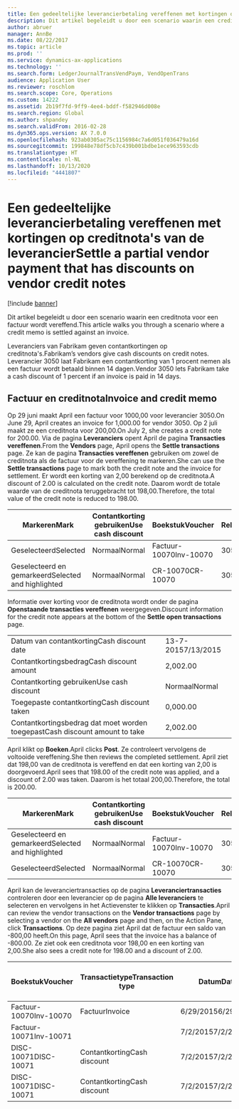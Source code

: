```yaml
---
title: Een gedeeltelijke leverancierbetaling vereffenen met kortingen op creditnota's van de leverancier
description: Dit artikel begeleidt u door een scenario waarin een creditnota voor een factuur wordt vereffend.
author: abruer
manager: AnnBe
ms.date: 08/22/2017
ms.topic: article
ms.prod: ''
ms.service: dynamics-ax-applications
ms.technology: ''
ms.search.form: LedgerJournalTransVendPaym, VendOpenTrans
audience: Application User
ms.reviewer: roschlom
ms.search.scope: Core, Operations
ms.custom: 14222
ms.assetid: 2b19f7fd-9ff9-4ee4-bddf-f582946d008e
ms.search.region: Global
ms.author: shpandey
ms.search.validFrom: 2016-02-28
ms.dyn365.ops.version: AX 7.0.0
ms.openlocfilehash: 923ab0305ac75c1156984c7a6d051f036479a16d
ms.sourcegitcommit: 199848e78df5cb7c439b001bdbe1ece963593cdb
ms.translationtype: HT
ms.contentlocale: nl-NL
ms.lasthandoff: 10/13/2020
ms.locfileid: "4441807"
---
```

# <a name="settle-a-partial-vendor-payment-that-has-discounts-on-vendor-credit-notes"></a><span data-ttu-id="94be1-103">Een gedeeltelijke leverancierbetaling vereffenen met kortingen op creditnota's van de leverancier</span><span class="sxs-lookup"><span data-stu-id="94be1-103">Settle a partial vendor payment that has discounts on vendor credit notes</span></span>

[!include [banner](../includes/banner.md)]

<span data-ttu-id="94be1-104">Dit artikel begeleidt u door een scenario waarin een creditnota voor een factuur wordt vereffend.</span><span class="sxs-lookup"><span data-stu-id="94be1-104">This article walks you through a scenario where a credit memo is settled against an invoice.</span></span>

<span data-ttu-id="94be1-105">Leveranciers van Fabrikam geven contantkortingen op creditnota's.</span><span class="sxs-lookup"><span data-stu-id="94be1-105">Fabrikam’s vendors give cash discounts on credit notes.</span></span> <span data-ttu-id="94be1-106">Leverancier 3050 laat Fabrikam een contantkorting van 1 procent nemen als een factuur wordt betaald binnen 14 dagen.</span><span class="sxs-lookup"><span data-stu-id="94be1-106">Vendor 3050 lets Fabrikam take a cash discount of 1 percent if an invoice is paid in 14 days.</span></span>

## <a name="invoice-and-credit-memo"></a><span data-ttu-id="94be1-107">Factuur en creditnota</span><span class="sxs-lookup"><span data-stu-id="94be1-107">Invoice and credit memo</span></span>
<span data-ttu-id="94be1-108">Op 29 juni maakt April een factuur voor 1000,00 voor leverancier 3050.</span><span class="sxs-lookup"><span data-stu-id="94be1-108">On June 29, April creates an invoice for 1,000.00 for vendor 3050.</span></span> <span data-ttu-id="94be1-109">Op 2 juli maakt ze een creditnota voor 200,00.</span><span class="sxs-lookup"><span data-stu-id="94be1-109">On July 2, she creates a credit note for 200.00.</span></span> <span data-ttu-id="94be1-110">Via de pagina **Leveranciers** opent April de pagina **Transacties vereffenen**.</span><span class="sxs-lookup"><span data-stu-id="94be1-110">From the **Vendors** page, April opens the **Settle transactions** page.</span></span> <span data-ttu-id="94be1-111">Ze kan de pagina **Transacties vereffenen** gebruiken om zowel de creditnota als de factuur voor de vereffening te markeren.</span><span class="sxs-lookup"><span data-stu-id="94be1-111">She can use the **Settle transactions** page to mark both the credit note and the invoice for settlement.</span></span> <span data-ttu-id="94be1-112">Er wordt een korting van 2,00 berekend op de creditnota.</span><span class="sxs-lookup"><span data-stu-id="94be1-112">A discount of 2.00 is calculated on the credit note.</span></span> <span data-ttu-id="94be1-113">Daarom wordt de totale waarde van de creditnota teruggebracht tot 198,00.</span><span class="sxs-lookup"><span data-stu-id="94be1-113">Therefore, the total value of the credit note is reduced to 198.00.</span></span>

| <span data-ttu-id="94be1-114">Markeren</span><span class="sxs-lookup"><span data-stu-id="94be1-114">Mark</span></span>                     | <span data-ttu-id="94be1-115">Contantkorting gebruiken</span><span class="sxs-lookup"><span data-stu-id="94be1-115">Use cash discount</span></span> | <span data-ttu-id="94be1-116">Boekstuk</span><span class="sxs-lookup"><span data-stu-id="94be1-116">Voucher</span></span>   | <span data-ttu-id="94be1-117">Rekening</span><span class="sxs-lookup"><span data-stu-id="94be1-117">Account</span></span> | <span data-ttu-id="94be1-118">Datum</span><span class="sxs-lookup"><span data-stu-id="94be1-118">Date</span></span>      | <span data-ttu-id="94be1-119">Vervaldatum</span><span class="sxs-lookup"><span data-stu-id="94be1-119">Due date</span></span>  | <span data-ttu-id="94be1-120">Factuur</span><span class="sxs-lookup"><span data-stu-id="94be1-120">Invoice</span></span> | <span data-ttu-id="94be1-121">Bedrag in transactievaluta</span><span class="sxs-lookup"><span data-stu-id="94be1-121">Amount in transaction currency</span></span> | <span data-ttu-id="94be1-122">Valuta</span><span class="sxs-lookup"><span data-stu-id="94be1-122">Currency</span></span> | <span data-ttu-id="94be1-123">Bedrag om te vereffenen</span><span class="sxs-lookup"><span data-stu-id="94be1-123">Amount to settle</span></span> |
|--------------------------|-------------------|-----------|---------|-----------|-----------|---------|--------------------------------|----------|------------------|
| <span data-ttu-id="94be1-124">Geselecteerd</span><span class="sxs-lookup"><span data-stu-id="94be1-124">Selected</span></span>                 | <span data-ttu-id="94be1-125">Normaal</span><span class="sxs-lookup"><span data-stu-id="94be1-125">Normal</span></span>            | <span data-ttu-id="94be1-126">Factuur-10070</span><span class="sxs-lookup"><span data-stu-id="94be1-126">Inv-10070</span></span> | <span data-ttu-id="94be1-127">3050</span><span class="sxs-lookup"><span data-stu-id="94be1-127">3050</span></span>    | <span data-ttu-id="94be1-128">6/29/2015</span><span class="sxs-lookup"><span data-stu-id="94be1-128">6/29/2015</span></span> | <span data-ttu-id="94be1-129">7/29/2015</span><span class="sxs-lookup"><span data-stu-id="94be1-129">7/29/2015</span></span> | <span data-ttu-id="94be1-130">10070</span><span class="sxs-lookup"><span data-stu-id="94be1-130">10070</span></span>   | <span data-ttu-id="94be1-131">-1.000,00</span><span class="sxs-lookup"><span data-stu-id="94be1-131">-1,000.00</span></span>                      | <span data-ttu-id="94be1-132">USD</span><span class="sxs-lookup"><span data-stu-id="94be1-132">USD</span></span>      | <span data-ttu-id="94be1-133">-990,00</span><span class="sxs-lookup"><span data-stu-id="94be1-133">-990.00</span></span>          |
| <span data-ttu-id="94be1-134">Geselecteerd en gemarkeerd</span><span class="sxs-lookup"><span data-stu-id="94be1-134">Selected and highlighted</span></span> | <span data-ttu-id="94be1-135">Normaal</span><span class="sxs-lookup"><span data-stu-id="94be1-135">Normal</span></span>            | <span data-ttu-id="94be1-136">CR-10070</span><span class="sxs-lookup"><span data-stu-id="94be1-136">CR-10070</span></span>  | <span data-ttu-id="94be1-137">3050</span><span class="sxs-lookup"><span data-stu-id="94be1-137">3050</span></span>    | <span data-ttu-id="94be1-138">7/2/2015</span><span class="sxs-lookup"><span data-stu-id="94be1-138">7/2/2015</span></span>  | <span data-ttu-id="94be1-139">7/29/2015</span><span class="sxs-lookup"><span data-stu-id="94be1-139">7/29/2015</span></span> |         | <span data-ttu-id="94be1-140">200,00</span><span class="sxs-lookup"><span data-stu-id="94be1-140">200.00</span></span>                         | <span data-ttu-id="94be1-141">USD</span><span class="sxs-lookup"><span data-stu-id="94be1-141">USD</span></span>      | <span data-ttu-id="94be1-142">198,00</span><span class="sxs-lookup"><span data-stu-id="94be1-142">198.00</span></span>           |

<span data-ttu-id="94be1-143">Informatie over korting voor de creditnota wordt onder de pagina **Openstaande transacties vereffenen** weergegeven.</span><span class="sxs-lookup"><span data-stu-id="94be1-143">Discount information for the credit note appears at the bottom of the **Settle open transactions** page.</span></span>

|                              |           |
|------------------------------|-----------|
| <span data-ttu-id="94be1-144">Datum van contantkorting</span><span class="sxs-lookup"><span data-stu-id="94be1-144">Cash discount date</span></span>           | <span data-ttu-id="94be1-145">13-7-2015</span><span class="sxs-lookup"><span data-stu-id="94be1-145">7/13/2015</span></span> |
| <span data-ttu-id="94be1-146">Contantkortingsbedrag</span><span class="sxs-lookup"><span data-stu-id="94be1-146">Cash discount amount</span></span>         | <span data-ttu-id="94be1-147">2,00</span><span class="sxs-lookup"><span data-stu-id="94be1-147">2.00</span></span>      |
| <span data-ttu-id="94be1-148">Contantkorting gebruiken</span><span class="sxs-lookup"><span data-stu-id="94be1-148">Use cash discount</span></span>            | <span data-ttu-id="94be1-149">Normaal</span><span class="sxs-lookup"><span data-stu-id="94be1-149">Normal</span></span>    |
| <span data-ttu-id="94be1-150">Toegepaste contantkorting</span><span class="sxs-lookup"><span data-stu-id="94be1-150">Cash discount taken</span></span>          | <span data-ttu-id="94be1-151">0,00</span><span class="sxs-lookup"><span data-stu-id="94be1-151">0.00</span></span>      |
| <span data-ttu-id="94be1-152">Contantkortingsbedrag dat moet worden toegepast</span><span class="sxs-lookup"><span data-stu-id="94be1-152">Cash discount amount to take</span></span> | <span data-ttu-id="94be1-153">2,00</span><span class="sxs-lookup"><span data-stu-id="94be1-153">2.00</span></span>      |

<span data-ttu-id="94be1-154">April klikt op **Boeken**.</span><span class="sxs-lookup"><span data-stu-id="94be1-154">April clicks **Post**.</span></span> <span data-ttu-id="94be1-155">Ze controleert vervolgens de voltooide vereffening.</span><span class="sxs-lookup"><span data-stu-id="94be1-155">She then reviews the completed settlement.</span></span> <span data-ttu-id="94be1-156">April ziet dat 198,00 van de creditnota is vereffend en dat een korting van 2,00 is doorgevoerd.</span><span class="sxs-lookup"><span data-stu-id="94be1-156">April sees that 198.00 of the credit note was applied, and a discount of 2.00 was taken.</span></span> <span data-ttu-id="94be1-157">Daarom is het totaal 200,00.</span><span class="sxs-lookup"><span data-stu-id="94be1-157">Therefore, the total is 200.00.</span></span>

| <span data-ttu-id="94be1-158">Markeren</span><span class="sxs-lookup"><span data-stu-id="94be1-158">Mark</span></span>                     | <span data-ttu-id="94be1-159">Contantkorting gebruiken</span><span class="sxs-lookup"><span data-stu-id="94be1-159">Use cash discount</span></span> | <span data-ttu-id="94be1-160">Boekstuk</span><span class="sxs-lookup"><span data-stu-id="94be1-160">Voucher</span></span>   | <span data-ttu-id="94be1-161">Rekening</span><span class="sxs-lookup"><span data-stu-id="94be1-161">Account</span></span> | <span data-ttu-id="94be1-162">Datum</span><span class="sxs-lookup"><span data-stu-id="94be1-162">Date</span></span>      | <span data-ttu-id="94be1-163">Vervaldatum</span><span class="sxs-lookup"><span data-stu-id="94be1-163">Due date</span></span>  | <span data-ttu-id="94be1-164">Factuur</span><span class="sxs-lookup"><span data-stu-id="94be1-164">Invoice</span></span>  | <span data-ttu-id="94be1-165">Bedrag in transactievaluta</span><span class="sxs-lookup"><span data-stu-id="94be1-165">Amount in transaction currency</span></span> | <span data-ttu-id="94be1-166">Valuta</span><span class="sxs-lookup"><span data-stu-id="94be1-166">Currency</span></span> | <span data-ttu-id="94be1-167">Bedrag om te vereffenen</span><span class="sxs-lookup"><span data-stu-id="94be1-167">Amount to settle</span></span> |
|--------------------------|-------------------|-----------|---------|-----------|-----------|----------|--------------------------------|----------|------------------|
| <span data-ttu-id="94be1-168">Geselecteerd en gemarkeerd</span><span class="sxs-lookup"><span data-stu-id="94be1-168">Selected and highlighted</span></span> | <span data-ttu-id="94be1-169">Normaal</span><span class="sxs-lookup"><span data-stu-id="94be1-169">Normal</span></span>            | <span data-ttu-id="94be1-170">Factuur-10070</span><span class="sxs-lookup"><span data-stu-id="94be1-170">Inv-10070</span></span> | <span data-ttu-id="94be1-171">3050</span><span class="sxs-lookup"><span data-stu-id="94be1-171">3050</span></span>    | <span data-ttu-id="94be1-172">6/29/2015</span><span class="sxs-lookup"><span data-stu-id="94be1-172">6/29/2015</span></span> | <span data-ttu-id="94be1-173">7/29/2015</span><span class="sxs-lookup"><span data-stu-id="94be1-173">7/29/2015</span></span> | <span data-ttu-id="94be1-174">10070</span><span class="sxs-lookup"><span data-stu-id="94be1-174">10070</span></span>    | <span data-ttu-id="94be1-175">-1.000,00</span><span class="sxs-lookup"><span data-stu-id="94be1-175">-1,000.00</span></span>                      | <span data-ttu-id="94be1-176">USD</span><span class="sxs-lookup"><span data-stu-id="94be1-176">USD</span></span>      | <span data-ttu-id="94be1-177">-200,00</span><span class="sxs-lookup"><span data-stu-id="94be1-177">-200.00</span></span>          |
| <span data-ttu-id="94be1-178">Geselecteerd</span><span class="sxs-lookup"><span data-stu-id="94be1-178">Selected</span></span>                 | <span data-ttu-id="94be1-179">Normaal</span><span class="sxs-lookup"><span data-stu-id="94be1-179">Normal</span></span>            | <span data-ttu-id="94be1-180">CR-10070</span><span class="sxs-lookup"><span data-stu-id="94be1-180">CR-10070</span></span>  | <span data-ttu-id="94be1-181">3050</span><span class="sxs-lookup"><span data-stu-id="94be1-181">3050</span></span>    | <span data-ttu-id="94be1-182">7/2/2015</span><span class="sxs-lookup"><span data-stu-id="94be1-182">7/2/2015</span></span>  | <span data-ttu-id="94be1-183">7/29/2015</span><span class="sxs-lookup"><span data-stu-id="94be1-183">7/29/2015</span></span> | <span data-ttu-id="94be1-184">CR-10070</span><span class="sxs-lookup"><span data-stu-id="94be1-184">CR-10070</span></span> | <span data-ttu-id="94be1-185">200,00</span><span class="sxs-lookup"><span data-stu-id="94be1-185">200.00</span></span>                         | <span data-ttu-id="94be1-186">USD</span><span class="sxs-lookup"><span data-stu-id="94be1-186">USD</span></span>      | <span data-ttu-id="94be1-187">198,00</span><span class="sxs-lookup"><span data-stu-id="94be1-187">198.00</span></span>           |

<span data-ttu-id="94be1-188">April kan de leveranciertransacties op de pagina **Leveranciertransacties** controleren door een leverancier op de pagina **Alle leveranciers** te selecteren en vervolgens in het Actievenster te klikken op **Transacties**.</span><span class="sxs-lookup"><span data-stu-id="94be1-188">April can review the vendor transactions on the **Vendor transactions** page by selecting a vendor on the **All vendors** page and then, on the Action Pane, click **Transactions**.</span></span> <span data-ttu-id="94be1-189">Op deze pagina ziet April dat de factuur een saldo van -800,00 heeft.</span><span class="sxs-lookup"><span data-stu-id="94be1-189">On this page, April sees that the invoice has a balance of -800.00.</span></span> <span data-ttu-id="94be1-190">Ze ziet ook een creditnota voor 198,00 en een korting van 2,00.</span><span class="sxs-lookup"><span data-stu-id="94be1-190">She also sees a credit note for 198.00 and a discount of 2.00.</span></span>

| <span data-ttu-id="94be1-191">Boekstuk</span><span class="sxs-lookup"><span data-stu-id="94be1-191">Voucher</span></span>    | <span data-ttu-id="94be1-192">Transactietype</span><span class="sxs-lookup"><span data-stu-id="94be1-192">Transaction type</span></span> | <span data-ttu-id="94be1-193">Datum</span><span class="sxs-lookup"><span data-stu-id="94be1-193">Date</span></span>      | <span data-ttu-id="94be1-194">Factuur</span><span class="sxs-lookup"><span data-stu-id="94be1-194">Invoice</span></span> | <span data-ttu-id="94be1-195">Debetbedrag in transactievaluta</span><span class="sxs-lookup"><span data-stu-id="94be1-195">Amount in transaction currency debit</span></span> | <span data-ttu-id="94be1-196">Creditbedrag in transactievaluta</span><span class="sxs-lookup"><span data-stu-id="94be1-196">Amount in transaction currency credit</span></span> | <span data-ttu-id="94be1-197">Saldo</span><span class="sxs-lookup"><span data-stu-id="94be1-197">Balance</span></span> | <span data-ttu-id="94be1-198">Valuta</span><span class="sxs-lookup"><span data-stu-id="94be1-198">Currency</span></span> |
|------------|------------------|-----------|---------|--------------------------------------|---------------------------------------|---------|----------|
| <span data-ttu-id="94be1-199">Factuur-10070</span><span class="sxs-lookup"><span data-stu-id="94be1-199">Inv-10070</span></span>  | <span data-ttu-id="94be1-200">Factuur</span><span class="sxs-lookup"><span data-stu-id="94be1-200">Invoice</span></span>          | <span data-ttu-id="94be1-201">6/29/2015</span><span class="sxs-lookup"><span data-stu-id="94be1-201">6/29/2015</span></span> | <span data-ttu-id="94be1-202">10070</span><span class="sxs-lookup"><span data-stu-id="94be1-202">10070</span></span>   |                                      | <span data-ttu-id="94be1-203">1.000,00</span><span class="sxs-lookup"><span data-stu-id="94be1-203">1,000.00</span></span>                              | <span data-ttu-id="94be1-204">-800,00</span><span class="sxs-lookup"><span data-stu-id="94be1-204">-800.00</span></span> | <span data-ttu-id="94be1-205">USD</span><span class="sxs-lookup"><span data-stu-id="94be1-205">USD</span></span>      |
| <span data-ttu-id="94be1-206">Factuur-10071</span><span class="sxs-lookup"><span data-stu-id="94be1-206">Inv-10071</span></span>  |                  | <span data-ttu-id="94be1-207">7/2/2015</span><span class="sxs-lookup"><span data-stu-id="94be1-207">7/2/2015</span></span>  | <span data-ttu-id="94be1-208">CR10071</span><span class="sxs-lookup"><span data-stu-id="94be1-208">CR10071</span></span> | <span data-ttu-id="94be1-209">200,00</span><span class="sxs-lookup"><span data-stu-id="94be1-209">200.00</span></span>                               |                                       | <span data-ttu-id="94be1-210">0,00</span><span class="sxs-lookup"><span data-stu-id="94be1-210">0.00</span></span>    | <span data-ttu-id="94be1-211">USD</span><span class="sxs-lookup"><span data-stu-id="94be1-211">USD</span></span>      |
| <span data-ttu-id="94be1-212">DISC-10071</span><span class="sxs-lookup"><span data-stu-id="94be1-212">DISC-10071</span></span> |  <span data-ttu-id="94be1-213">Contantkorting</span><span class="sxs-lookup"><span data-stu-id="94be1-213">Cash discount</span></span>   | <span data-ttu-id="94be1-214">7/2/2015</span><span class="sxs-lookup"><span data-stu-id="94be1-214">7/2/2015</span></span>  |         | <span data-ttu-id="94be1-215">2,00</span><span class="sxs-lookup"><span data-stu-id="94be1-215">2.00</span></span>                                 |                                       | <span data-ttu-id="94be1-216">0,00</span><span class="sxs-lookup"><span data-stu-id="94be1-216">0.00</span></span>    | <span data-ttu-id="94be1-217">USD</span><span class="sxs-lookup"><span data-stu-id="94be1-217">USD</span></span>      |
| <span data-ttu-id="94be1-218">DISC-10071</span><span class="sxs-lookup"><span data-stu-id="94be1-218">DISC-10071</span></span> |  <span data-ttu-id="94be1-219">Contantkorting</span><span class="sxs-lookup"><span data-stu-id="94be1-219">Cash discount</span></span>   | <span data-ttu-id="94be1-220">7/2/2015</span><span class="sxs-lookup"><span data-stu-id="94be1-220">7/2/2015</span></span>  |         |                                      | <span data-ttu-id="94be1-221">2,00</span><span class="sxs-lookup"><span data-stu-id="94be1-221">2.00</span></span>                                  | <span data-ttu-id="94be1-222">0,00</span><span class="sxs-lookup"><span data-stu-id="94be1-222">0.00</span></span>    | <span data-ttu-id="94be1-223">USD</span><span class="sxs-lookup"><span data-stu-id="94be1-223">USD</span></span>      |






